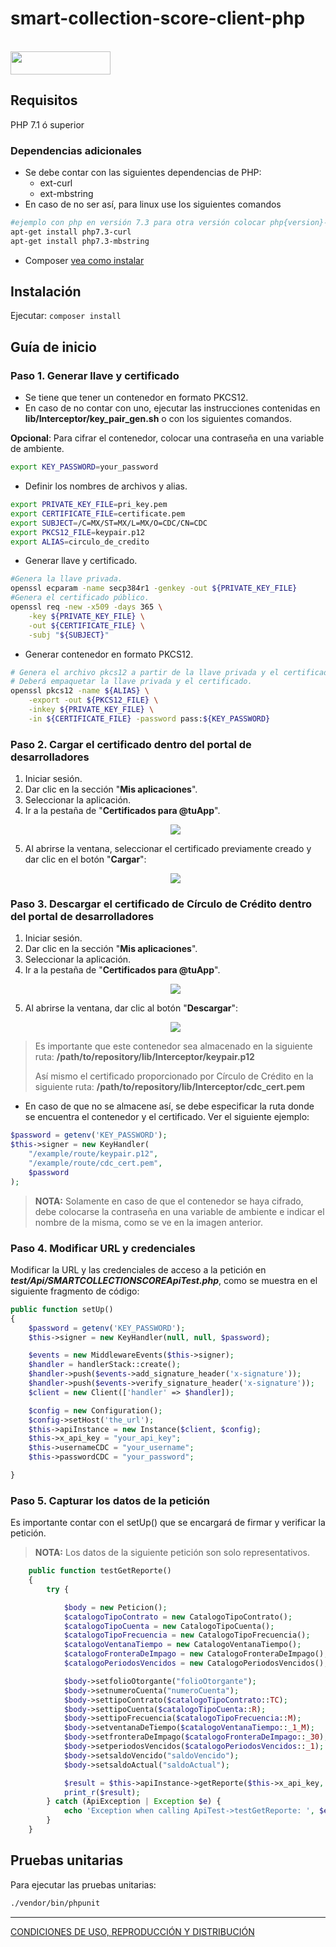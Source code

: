 # smart-collection-score-client-php

 <br/><img src='https://github.com/APIHub-CdC/imagenes-cdc/blob/master/circulo_de_credito-apihub.png' height='37' width='160'/><br/>

## Requisitos

PHP 7.1 ó superior
### Dependencias adicionales
- Se debe contar con las siguientes dependencias de PHP:
    - ext-curl
    - ext-mbstring
- En caso de no ser así, para linux use los siguientes comandos
```sh
#ejemplo con php en versión 7.3 para otra versión colocar php{version}-curl
apt-get install php7.3-curl
apt-get install php7.3-mbstring
```
- Composer [vea como instalar][1]
## Instalación

Ejecutar: `composer install`

## Guía de inicio

### Paso 1. Generar llave y certificado

- Se tiene que tener un contenedor en formato PKCS12.
- En caso de no contar con uno, ejecutar las instrucciones contenidas en **lib/Interceptor/key_pair_gen.sh** o con los siguientes comandos.

**Opcional**: Para cifrar el contenedor, colocar una contraseña en una variable de ambiente.
```sh
export KEY_PASSWORD=your_password
```
- Definir los nombres de archivos y alias.
```sh
export PRIVATE_KEY_FILE=pri_key.pem
export CERTIFICATE_FILE=certificate.pem
export SUBJECT=/C=MX/ST=MX/L=MX/O=CDC/CN=CDC
export PKCS12_FILE=keypair.p12
export ALIAS=circulo_de_credito
```
- Generar llave y certificado.
```sh
#Genera la llave privada.
openssl ecparam -name secp384r1 -genkey -out ${PRIVATE_KEY_FILE}
#Genera el certificado público.
openssl req -new -x509 -days 365 \
    -key ${PRIVATE_KEY_FILE} \
    -out ${CERTIFICATE_FILE} \
    -subj "${SUBJECT}"
```
- Generar contenedor en formato PKCS12.
```sh
# Genera el archivo pkcs12 a partir de la llave privada y el certificado.
# Deberá empaquetar la llave privada y el certificado.
openssl pkcs12 -name ${ALIAS} \
    -export -out ${PKCS12_FILE} \
    -inkey ${PRIVATE_KEY_FILE} \
    -in ${CERTIFICATE_FILE} -password pass:${KEY_PASSWORD}
```

### Paso 2. Cargar el certificado dentro del portal de desarrolladores

 1. Iniciar sesión.
 2. Dar clic en la sección "**Mis aplicaciones**".
 3. Seleccionar la aplicación.
 4. Ir a la pestaña de "**Certificados para @tuApp**".
    <p align="center">
      <img src="https://github.com/APIHub-CdC/imagenes-cdc/blob/master/applications.png">
    </p>
 5. Al abrirse la ventana, seleccionar el certificado previamente creado y dar clic en el botón "**Cargar**":
    <p align="center">
      <img src="https://github.com/APIHub-CdC/imagenes-cdc/blob/master/upload_cert.png">
    </p>

### Paso 3. Descargar el certificado de Círculo de Crédito dentro del portal de desarrolladores

 1. Iniciar sesión.
 2. Dar clic en la sección "**Mis aplicaciones**".
 3. Seleccionar la aplicación.
 4. Ir a la pestaña de "**Certificados para @tuApp**".
    <p align="center">
        <img src="https://github.com/APIHub-CdC/imagenes-cdc/blob/master/applications.png">
    </p>
 5. Al abrirse la ventana, dar clic al botón "**Descargar**":
    <p align="center">
        <img src="https://github.com/APIHub-CdC/imagenes-cdc/blob/master/download_cert.png">
    </p>
 > Es importante que este contenedor sea almacenado en la siguiente ruta:
 > **/path/to/repository/lib/Interceptor/keypair.p12**
 >
 > Así mismo el certificado proporcionado por Círculo de Crédito en la siguiente ruta:
 > **/path/to/repository/lib/Interceptor/cdc_cert.pem**
- En caso de que no se almacene así, se debe especificar la ruta donde se encuentra el contenedor y el certificado. Ver el siguiente ejemplo:
```php
$password = getenv('KEY_PASSWORD');
$this->signer = new KeyHandler(
    "/example/route/keypair.p12",
    "/example/route/cdc_cert.pem",
    $password
);
```
 > **NOTA:** Solamente en caso de que el contenedor se haya cifrado, debe colocarse la contraseña en una variable de ambiente e indicar el nombre de la misma, como se ve en la imagen anterior.
 
### Paso 4. Modificar URL y credenciales

 Modificar la URL y las credenciales de acceso a la petición en ***test/Api/SMARTCOLLECTIONSCOREApiTest.php***, como se muestra en el siguiente fragmento de código:

```php
public function setUp()
{
    $password = getenv('KEY_PASSWORD');
    $this->signer = new KeyHandler(null, null, $password);

    $events = new MiddlewareEvents($this->signer);
    $handler = handlerStack::create();
    $handler->push($events->add_signature_header('x-signature'));   
    $handler->push($events->verify_signature_header('x-signature'));
    $client = new Client(['handler' => $handler]);

    $config = new Configuration();
    $config->setHost('the_url');
    $this->apiInstance = new Instance($client, $config);
    $this->x_api_key = "your_api_key";
    $this->usernameCDC = "your_username";
    $this->passwordCDC = "your_password";  

} 
 ```
 
### Paso 5. Capturar los datos de la petición

Es importante contar con el setUp() que se encargará de firmar y verificar la petición.

> **NOTA:** Los datos de la siguiente petición son solo representativos.

```php
    public function testGetReporte()
    {
        try {

            $body = new Peticion();
            $catalogoTipoContrato = new CatalogoTipoContrato();
            $catalogoTipoCuenta = new CatalogoTipoCuenta();
            $catalogoTipoFrecuencia = new CatalogoTipoFrecuencia();
            $catalogoVentanaTiempo = new CatalogoVentanaTiempo();
            $catalogoFronteraDeImpago = new CatalogoFronteraDeImpago();
            $catalogoPeriodosVencidos = new CatalogoPeriodosVencidos();

            $body->setfolioOtorgante("folioOtorgante");
            $body->setnumeroCuenta("numeroCuenta");
            $body->settipoContrato($catalogoTipoContrato::TC);
            $body->settipoCuenta($catalogoTipoCuenta::R);
            $body->settipoFrecuencia($catalogoTipoFrecuencia::M);
            $body->setventanaDeTiempo($catalogoVentanaTiempo::_1_M);
            $body->setfronteraDeImpago($catalogoFronteraDeImpago::_30);
            $body->setperiodosVencidos($catalogoPeriodosVencidos::_1);
            $body->setsaldoVencido("saldoVencido");
            $body->setsaldoActual("saldoActual");

            $result = $this->apiInstance->getReporte($this->x_api_key, $this->usernameCDC, $this->passwordCDC, $body);
            print_r($result);
        } catch (ApiException | Exception $e) {
            echo 'Exception when calling ApiTest->testGetReporte: ', $e->getMessage(), PHP_EOL;
        }        
    }
```

## Pruebas unitarias

Para ejecutar las pruebas unitarias:
```sh
./vendor/bin/phpunit
```


---
[CONDICIONES DE USO, REPRODUCCIÓN Y DISTRIBUCIÓN](https://github.com/APIHub-CdC/licencias-cdc)

[1]: https://getcomposer.org/doc/00-intro.md#installation-linux-unix-macos

